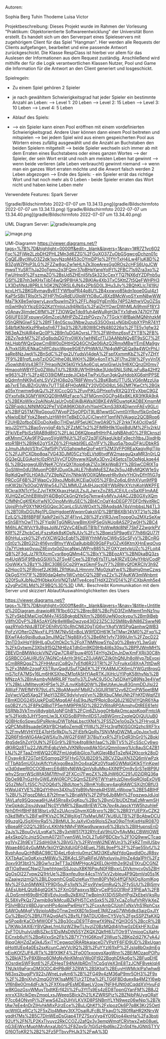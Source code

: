 Autoren:

Sophia Berg
Tuhin Thodeme
Luisa Victor

Projektbeschreibung:
Dieses Projekt wurde im Rahmen der Vorlesung "Praktikum: Objektorientierte Softwareentwicklung" der Universität Bonn erstellt.
Es handelt sich um den Serverpart eines Spieleservers mit zugehörigem Client für das Spiel "Hangman".
Hier werden alle Requests der Clients aufgefangen, bearbeitet und eine passende Antwort zurückgeschickt.
Die Klasse RespClass ist hierbei vor allem für das Auslesen der Informationen aus dem Request zuständig. Anschließend wird mithilfe
der für die Logik verantwortlichen Klassen Nutzer, Pool und Game die Information für die Antwort an den Client generiert und losgeschickt.

Spielregeln:

- Zu einem Spiel gehören 2 Spieler 
- je nach gewähltem Schwierigkeitsgrad hat jeder Spieler ein bestimmte Anzahl an Leben:
   --> Level 1: 20 Leben
   --> Level 2: 15 Leben
   --> Level 3: 10 Leben
   --> Level 4: 5 Leben




- Ablauf des Spiels: 
- --> ein Spieler kann einen Pool eröffnen mit einem vordefinierten Schwierigkeitsgrad. Andere User können dann einem Pool beitreten
und mitspielen
  --> bei jedem Spiel wird aus einem gespeicherten Pool aus Wörtern eines zufällig ausgewählt und die Anzahl an Buchstaben den beiden Spielern mitgeteilt
  --> beide Spieler wechseln sich immer ab mit dem Erraten eines Buchstabens oder eines ganzen Wortes
  --> der Spieler, der sein Wort errät und noch am meisten Leben hat gewinnt
  --> wenn beide verlieren (alle Leben verbraucht) gewinnt niemand
  --> wenn man ein ganzes Wort erraten möchte und die Anwort falsch werden 2 Leben abgezogen
  --> Ende des Spiels:
             - ein Spieler errät das richtige Wort und hat noch mehr als 0 Leben
             - beide Spieler erraten das Wort nicht und haben keine Leben mehr


Verwendete Features:
Spark Server

![gradle/Bildschirmfoto 2022-07-07 um 13.34.13.png](gradle/Bildschirmfoto 2022-07-07 um 13.34.13.png)
![gradle/Bildschirmfoto 2022-07-07 um 13.34.40.png](gradle/Bildschirmfoto 2022-07-07 um 13.34.40.png)

UML Diagram Server:
![gradle/example.png](gradle/example.png)

![image.png](./image.png)



UMl-Diagramm
https://viewer.diagrams.net/?tags=%7B%7D&highlight=0000ff&edit=_blank&layers=1&nav=1#R7Z1vc6O2Foc%2FjWe2LzbDH2PHL2Mn3d6ZZG%2FGuXO37ZuObGSgwcgDchzn01cCgQEJBycWuO3Z2dk1soyNzoM453cOYmDP1q%2FfYrTxH4iLw4FluK8D%2B3ZgWZPhiP3LG%2FZZw8gcZw1eHLhZk3loeAresGg0ROs2cHFS6UgJCWmwqTYuSRThJa20oTgmu2q3FQmr37pBHpYanpYolFt%2FBC71s9Zra3xo%2FwUHnp9%2FszmaZO%2BsUd5ZHEniI5fsSk323cCexYTQ7NX6dYZDPnb5uGSf%2B7nh3eKHxTiibT4wQr9P8HA%2BjKIAv4Xb3TxC5KttZ7t5QeFWHPH3LX3DsfjNdJ8PRLIL1iGK2NZ0RSL6JN4x2PbSD0L3Hu3Jlv%2BQhKLlc7419UkcvLH%2BKGRvmayBvR1TYWfbqPR44p8U%2B4xxwvo85kdn1poe0Gul4z1KaP5rSBiiTRIs0t%2FHP7hGsRdEU0IpWYtO8uCJ8XzBMcWvpSYxmN8wWWMa71kX8e5wIgwryLavxfbuwImZ9%2FFLjNgj0YgEm16x74P52AthwVOsOZSsmSwH9g1rYkizE0Q2KztYmlolJs94RkISs%2FaIZHYOwrDWhMLAi9hmiFf8Y3y0Anay3IjmdeC6fM%2FTZIOWQeTdp91uh4eWuRgH3kTYx1dhek747IOY7WG6IUFE03FxpuwvG6mZceUMHPZbZ2zbPGyzv7x7TGckYj8fBaklMQNhhzkM05hQRNGiwFS2%2BfFT4n0Scsu3Nbw2uzuS3SO0xsLyNGbjDobXYPhR74YfS4bfbKNnKkzPRwbsfn67T3q3%2B7U80W8CHN480226q%2FTE5y1gfw32N63eAZhIAIR4wQc0P%2B9n1uDGAOvrsL7Tt%2FWHhnz6syFZYTB%2FB%2BZv7edrM7%2Fs5g8sdsDGYrv0WXy1wHNEcfTlJ3AANbNQyBT9sSC7%2FhkLHqbfWQxQgwCmBW0oDHtHQQ4GChQe06iAzQ2RmxMBwYEmEMa9gyA7hxkISRUENkaChRfCdsicWpge9GlEfVPhWA1U7Nj4gMPQEQa9a4WOrPhLlsaRe8NzJwdj%2BnSdC%2Fgx2UYudsVI4deA%2FspfXxmmKbZ%2Fy7ZHY7F9%2B1rqfLsvbTziOGCHheO8LWKH%2BKv4onTjt%2FI7hx2lW%2FvyVn1XJ5owIdt4iVs43RTF7HraoiN2K5klGYkSAo6CgLwtxiGiwUs1H6XCQnzDI0mv7HmaoohWBYFDo0ZWduTiU%2BX8UW1HllHdke3UdpSNjLSjlNLisFuBa42Hf2w963%2Fr%2Fz4EO39iDMfzzdeJjCkb4TwPxU5un3gkQuHdobXG6qHPPSEbQdmfmNK9yEehLSVV2HO8q2g7R8FWmv%2BsKBptUTTU5LVG6nMzzUiaab7xrETdjJBZrGUWx7UTTSE4FH0qM8ZY20VDDi08zL56jZMf7KwCt%2BGka05xYnwmw6gkQJ%2FXICccQG%2FuyPiKLGPHxpfjyRX2Q3YEyXbpC9GZOYxofx8k3GMYWKOQD9HMRzFacp%2FMGnm0GCPg46x8KLKR3fKRA9rAx%2BEKoWIkv2oAINoAUaUrOybElAjBjAWaX0BKE4WRDuwtgKADBEXmsmMQZBFqjdcLNlNIM0Q2PeTViDA96KOibXyhjYqxHCkmS38X4DjwnnFAEy9GLria%2BlFQ5TM7RqGpou07WvpPZSgOPDjT9LIB1wwtSCjymt0iYRqyf5kGn0eQyNwIoEIbFYokZ8eehJzHWHHTeBkEC0JCjCIwvhY1qnfjN1VAiagiz2QCBRop6F2UHB2pfboDEDoDoXeBciTHDwUIP5eUKChw0A9D%2F2rkkTK4OcI0wSFwoJ2DYf%2Bao5yyyjjgF4b%2FZzMC1x2%2FlMRH9k1GpjjBdUM%2FIv2rkU2FkiVEePbiSz5RAB9d8tG%2FLikLD6KQlpeafHlHrP4JqNBAhdO%2FRCknszIqKMnmCXAv9FPQuyo5VgWfNUt%2FoI72q3FlGNagUkibFx9ech1tbsJ3ixdHbetoR1BH%2B9k62gY5XZ6%2FHpkbI9ELdZn1FV%2Buq5a7bquDFjkUDbkRSzJmuhJAdgVS1tvC9af5lPj7VGSahpwAeQioFwbY5ZM3VFP0REaXaqjyRglTjlpC%2FJJPCXDbp8qa7VG43DJM05CzYoELVtd6tvdfW2masguQxaMR3n0rLQGQ3eQLEGiAoHcl0zRVt3VyCFD0hvwwXQsKx3Dvv24SetcsTbOpNgLkqe446L%2BQsrgwgUBVNeK7ClVxQX1Xoip6gkZ1Zo3KkjWqB3Y%2BSwCDRlXTqGoSlWm0dU3MuonPOBPJDuqGkJALE7hBqMgESZAp2k5uJ4ByMQKW1eSyRqlKdQwP0LH0A9J7VZ9pNZVn7NhkjWO0XQMeveHRv9xlyYHOjvDfH1fiG7gPRCcGF6B%2FWapCv39xoJMb8UKCEjaOjj05%2FBnZo6qL6hhXVun9ifPBmKW2bI7k0OqOWWw54J7jZLMMUZJA4HJqct08YWbRNrXYchiKohWKPFERCkraiXNTcY5cZJyiTKfKXkaxzHaULZsJLJwrxZoZ8SJCEiULcsSaXlFImAAEXUHQZeChhEBWs9Y4iDBg0CkGnQYeSg7kmw4jvMVxJj4ACJ2B0GXyXQmCfMNhCgKfEKoYwN1COjnoMvWu5EC%2BI4CnOaY4oDEGP7FDFDrNvitRkCUpjsIPrlvP0XYNKHSGQpc3CqnLcSUUWOxIt%2BAqdsdA74sVmbbsLN4TL3j%2BT0RxDGUNg1PLGlpHgdqetWwqnr0aksViD%2Bf1B6XBi14VXT21q%2B4EzlLQ%2Bf8BP8FXaIkP2eji%2F4FlvyL28l%2FzVIR3JveTnopgOu2MXzSeXweShSBYhOwT1%2FYjp9jlTgGNRUywBlmXHPSeGVAUo8ASZP2w0H%2BC4Mi6hLACWVcY9J8gsJqWJYQVyC4Ekd5TB1bTYoWwAtkl8NF7SkFZ2wgrkPVKRf%2FZhcbCeLjFszsKek8sKOpNJUv%2Fc%2Bqejz5P9ag6V77h86iQU77f80hHuLvzk0%2FytVXCWQ3cEqb1%2BWYhhMVpCW6ySScSFyV%2BCnRGnSt0z%2BtG2I2r4fi6ynrBfnvYWxDa9ubjbB09GbFPsiOZvK6KtmXHnEwqOyqi7a7YUeksp0vuuZ8Eovtx0d2pcaNwiJWPry885%2FOXYzetvlpUZc%2FLoit4QB%2F3gLJz7RTtXcmCvsr8pgQMm4C%2BlxY%2BEgzAY%2BN0kaBQ3zsm4UgW5jF9fBybGSIXlj%2FSy4FCee%2BYg6YsTFLlgA1RZVE0AyYHbVCodPiOqWjKx%2BzY%2BIC30BEGCq29YwzGkmF5yJY7%2BWyQfOKRCIV3h9Za2Hjoc0%2FIRnjef2JK98LZR1tKqiJLHmnmr7Mo0zkaYw4%2BqHg0meCzwsOkGgSYH71F%2B90daQ4ehy1WCvhbCQ%2BFysZ2x%2FAuKW3mlWnbmtQ20fSuXJbNu2fH0bkeXjnVNQTsMTve4cegTHdX2ZtVD14%2FjCXbjAmh5e4x2vgPxOXLMd%2F9BQ%3D%3D
UML: Beschreibt Kommunikation mit dem Server und skizziert Ablauf/Auswahlmöglichkeiten des Users

https://viewer.diagrams.net/?tags=%7B%7D&highlight=0000ff&edit=_blank&layers=1&nav=1&title=Untitled%20Diagram.drawio#R7R1bc6O2%2BrecB8%2BcPjjD3fZjnMtemt1mNz1nu%2FvSkbEMajCigOM4v74SSBgkgbENXm%2B66UwN0ockvpu%2Bm9iBebV8fhODyP%2BA5zAYGNr8eWBeDwzyp43ID23Z5C32SM8bvBjN86ZSwwN6gazRYq0rNIdJBTDFOEhRVG10cRhCN620gTjG6yrYAgfVWSPgQanhwQWB3PoFzVOfterOZNvxFiLP51M7Nlv5EnBoLW9IfDDH61KTeTMwr2KM0%2Fxq%2BXwFA4o9jpj8udua3mJlMQzTNg88Xy5%2Be6Nt1vfv7399iUIn%2FZpcD222tnTD3xjHqY89HILgDuOItOkDc%2FoXTNMNow5YpZg0%2BekyYL3wGaV%2FkGvtwmZ3X0s915QZNH6z4TdhGm9KD9Hb4il6s30su%2BPPJWmMH%2BEVDnBMWkIckiVNZVQw7CR4Fbuw4f05T4HYg2kDnJnDwXmFXRii30C8hGSRBCCGAUjRU5V7AGNCr4ArHr3HiCzZ0JjAWCZjlk0hQNUh8oWyp7bEvoxjsCmBRRQgqZ%2FHHAnzjCq8Qy7yEfld6R23TRl%2F7cFruikxG8XnA7tltDwR%2Fx3NMn2zgqFXSTRuyQqdUSuf7QkEK%2FYKA8MJCK6mUYWGzt8rqsGmS7IcFA7MSy16Lm6HKSXhpZM1pfA5HYIAeRTKJXiHcUYIPgK58thvNs%2BMNzzA%2BInAsmbyNjMRlLRFYpsfiy37LDyAC9J5Oc7a5DXeYQ89Ns3e4VwfV%2BkLjJMIItevoKHPSe%2FJLnviKb8Q0W%2BeUtAejJeu83GnmDDJIsi22AWizF7WEfMYR79zLd%2BoAMgohFMbRZv3GlUR1W12vy6ZCmPW5petBM2oVwcVQd5Xag2F1ApYI3ZIRC9dvIyIyqVvn%2BtXbuCMeUNh2FhKfDWqjfZIlFBmKDDG245UqkPDqlDMqg6AF4sE9qJNzfPRplcBoiQ8J216DVIYQhR6YAaps0B2YJ%2F8PkQIBidTP5erhM9PPA5D%2B22VRitqRP0AmshyDtREE61ehI5SRNb3VkTmvjj8dygiblUqNFGhB%2FCjn6ZUsggOHbAkOmcazpKoqiFmtcIAw%2Fkldb3JHY5gmLlw3LXXDSoBIPHhnIlDSTJqBWGnrc2xqleQOjQUUuB0Q0BHc6oSpwuSlPsRknkuDWTbNaLbsctXN4%2FS5ZOe1o0qZk%2FHryqLRvQPCMs89suadeGKbYBCHa6oZemdEYfjWJ%2FHz3rgfN0SGOlQzhc9XF1rx%2FmyMtVHlYEE47pH5rRkDju%2FiEbfkQpRs7SNVMgDWZMLu0pJqx1vdUZQR6Ft6nWIG4AkQW5Xu1hJWG2F6WF3I78iuYxxR%2FIrDdR3hGr0%2Bokl4tgSdeShZoY0UN%2FEGr9%2BYok4tg8llkh1aaC%2BiTV5%2FcSScCy6wodKljRQz8Tiu22JWJfhEgbzVehJVKNRoyqdlAk1GrUQmniIowg1Uc8auSC4ZB1LNJ%2FTaaZrH6WQ2ORZFmUdg6ibGIcp7luKGIej4BdTq2eN42Ktcork28oDFOvay4r872GTpHD5qmgg2P5FHvG70UB2D9%2BCVZQuiXN3ZQ6mVwPzknTTbAb5mUGUxjAlfcYtjAlxgoBea3hOo4xaQKz0Vfqa6GWMqlGKIk5YjnKpwlyi3d0dweRIOCOOBxercE6d8ltyN6WkQinVs8uMko4XINfPOm9vSrSTel8P9Uwhv2SrorrWScWtA5M7IfthyiF2FXCcj7FwoZX%2BJhW6OC291J02iDRQ36aDbOe9B7nGzHIvGWEJtWj0RCPCSQmSZEiP6TWYraHrJzDIev6iqROIqExOV6Q5zZMpTLfS5C7tj2OQ6d%2BdUtpe%2BmKYoBcwy4aigRAWCSXj2tOBfU3HWqU4YVE%2BQdYHhjm34XhuSYqB9IyNmek4HSWLnWpow%2BE54BIHF%2BU%2FqozDMcL87t2fmw%2BrjaWN%2FZtPb6Jb8MH%2FpqzwqJdlJql1AVLafg9SQqowa6HJA45Rns8xGgKpu%2Bq%2BynG1bUDtZttaEzMrwmSHVwGpkdc2jsvJdyaaTNc0YVMR%2Baut8rIEW7Ctk7pv4kJasckYtW5hzuhIeFNrhDfHjfBHF8818lsrLy9Zo2UAcrsGhymXG8rxro%2BC%2BR3YUEPXvCZK2n3kd1Mfx%2BiFwIPKVs2C1KZWgXigT7IxMwUM77kU6ULTB%2FBcAbwDCU99uzgIQJSgXHnrRa5%2BitMUL3cJaXvlOxb9lolsSZkqO9jpTfnKjstHsIR0870yBpeaRFO2Q%2B5rvLKKhNrNMyFWKwq9uwwsy6%2Bzls%2BllHupnsEnD2aJs%2BouOyULvqKal%2By3xhW517f32RYcEaV9hUOyfIAyMkLCBWtIOWEa4xSkpQ1cJnizSOxmA072llTvwn5WL1nOL2Tu6iPBDCbv%2F1OQ9wwCTcaqsg1VyZ3h9EVT2SdiHi0IA%2BjVG7s%2FRVmWi2NEWUn3%2FkRZTmjIUSbyWqae46G4vGuMMv1kiiOYQhXdUjGF04EueL758L9oeP%2F%2Fqe55lvfJ%2BvphAouQcHNBAC98C1D4eLr6gIrnlu0mzCM2j3KEuNdYdoQaydldOcJR8svXXTbAaCjx0qKxiyzM8Wu%2BK4cLSPiaRjFeUWhxIuyjivJHnZe4da1PH%2Fz3oxv93f3bt3%2BGw1vz3eTT3a26MPHgcAQXEL0kHlth2e9I2sE1XruDCGNZdtTIOa9wqCNwj27owhhtgwjSSJozuXBKf6PquN0FRBvxrLDlVkmycv0s5ZBHQpOsOl227vqw2Q1HrUe%2Bixnfeu9or44csThV1xV2vbIeu4P9QbmVq05s1KsjZaajwzjzmQi%2BlLDoqmhCGqjDzIeKuvYhm80PVN0i4ffQFNXOgXomlKogMy%2F0Jn5MWKEYP9Dj5oJFs1ixN%2Fsv9VwGmRuQ%2FfySUU%2BjSmy4AEsUbHLQtzB4gtQGK%2FXnOSPaqxvs1BDryCelPSGOl1RnF31PIEaA%2FBJLDqSrmH69oBHOBVEdyJoxBu2kBXtZTwBplmXI3Dj5SRxHPgjZkEbeVjksRu5L58XyPkQz72wmjb9q1kMcujBZkPH5TCxhSxk5%2B7xCaZo1jufVhRVjkXeZPSIyHB0zV4BDJgrynHPo4piwPw6HqY%2FcxxAmbCIUohTxNxVhS1RphCsxSAWOuMAgFV9zjpIoABsOTnw2mtX8D1pSjxeE7ARZzaG7Wh6dkd3aizGxJIYCu%2BpjO%2BfU7FAQvdAd%2BxflLF9ATDUO8mCY5Vg%2FgxSSPZfaKXQw5Pop8rKaCDrMW0DF%2Bg30cuDE9TFdmwfX9NsZYQH3OS%2BccR%2BL7IKWp3AXIEiYBVQkeLfmUIizWZ9wTLhvzlZ0BzMQdl4jVhw0zDEkHFXcDaj2xFTOUhulvUdBjSZkcS1DslMsDtN5SYZKQXZQkfH67JTOtr9TVmioqCsXaHyEiCnxb6uYi%2BqAVxxSn2Fb%2B7Y7YHG6KovF2IWuq%2BKq2di27K7yA4J8jpqOAHZdZaGk4J5xjTYCegwqz0RARbkaiaceD7VPpYF6FlD9UD%2BxUganpHoltlUEp4a0Es2sxKcunCJeVVc9Q%2B%2FuYYzI61IxP%2FJsIq8bOxdmEgpEioKOfZlJF6JRTk%2BfX9KF4%2FqO01xxopvqXagWnn%2BEjMOzaoPOPu%2BklAT5yP8XBInp6OMgNyNnKMnsVWo0Ft922BqghDfAq6q%2BFuqEHEXOsrdieSWF9ot6%2FJDHeqT94NAIlbRDnThCpSgVeX3nE8TzJCNFBvekIqI4TNUkIj9aFqrxDM3ODC4HPBdRF3ZRW%2BSKtqI%2BEuyHiWMckIPa1whwBN63xs2bugjPV922rJWneLsyAm6%2B%2FG49v4zM36aP9mr5OH3%2F9x%2F%2BnjXlyh2mqG0YtK1saMf6TUr2TDha%2FLTG6FBDduex8a4M2Yl6wbVf6hBe0Om4dFrJk%2FXfXjsgPEsMDBaeLV2ow7NFIHUNt0dCqddXVHvuFdw8KGpzGsvWMuyTbdtKErf42li%2Fu3YtTs9Es4zED8TppnGYanFM%2B8J2xnrxX3XcIkDevZmspLxsJWeepSBickZh21LKZWRSPiz%2BZNjbPAUyqORaYP7cc64ONvnPi%2FwwS4Zo2UHVLKVXD8PSNBmYLYN9wez06wNip%2B7ktAw7eEe4nDrZIHyhkMIxPJrzEce%2BuLiQhKf%2FxIpozOk6P7q8K3Kr25OetIqcWtlGLeRCz%2F5xZIo4Mkey3tX7OsaiRJFcBL1FkayD%2B0fRaHR2KNrvWyqdH7Ms%2B5C7DlnWEqDsGjap4TPZ7SxxVyq4YO9Djo44knHa%2Fa3bsti92Uf%2FN7LP2KxTIvuyz2RkCCOZJ2afQx3y3empWmqfCRVtwxZwb08ueLnG3iEiWxrMuphMnAnxaUb0%2F8ZpySr7tGi5zHbd6kcZ2n5t4YeJGNtjSTYVGf6OToKR2%2B2%2Fz5PTbvvPHJk3%2FwA%3D
